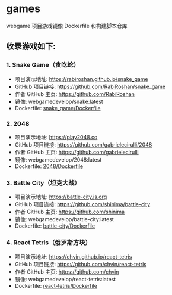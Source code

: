 # games

webgame 项目游戏镜像 Dockerfile 和构建脚本仓库

## 收录游戏如下:
### 1. Snake Game（贪吃蛇）
* 项目演示地址: https://rabiroshan.github.io/snake_game
* GitHub 项目链接: https://github.com/RabiRoshan/snake_game
* 作者 GitHub 主页: https://github.com/RabiRoshan
* 镜像: webgamedevelop/snake:latest
* Dockerfile: [snake_game/Dockerfile](./snake_game/Dockerfile)

### 2. 2048
* 项目演示地址: https://play2048.co
* GitHub 项目链接: https://github.com/gabrielecirulli/2048
* 作者 GitHub 主页: https://github.com/gabrielecirulli
* 镜像: webgamedevelop/2048:latest
* Dockerfile: [2048/Dockerfile](./2048/Dockerfile)

### 3. Battle City（坦克大战）
* 项目演示地址: https://battle-city.js.org
* GitHub 项目连接: https://github.com/shinima/battle-city
* 作者 GitHub 主页: https://github.com/shinima
* 镜像: webgamedevelop/battle-city:latest
* Dockerfile: [battle-city/Dockerfile](./battle-city/Dockerfile)

### 4. React Tetris（俄罗斯方块）
* 项目演示地址: https://chvin.github.io/react-tetris
* GitHub 项目链接: https://github.com/chvin/react-tetris
* 作者 GitHub 主页: https://github.com/chvin
* 镜像: webgamedevelop/react-tetris:latest
* Dockerfile: [react-tetris/Dockerfile](./react-tetris/Dockerfile)
